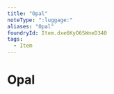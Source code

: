 ```yaml
---
title: "Opal"
noteType: ":luggage:"
aliases: "Opal"
foundryId: Item.dxe6KyO6SWneD340
tags:
  - Item
---
```


# Opal

